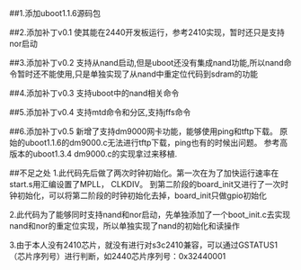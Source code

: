 ##1.添加uboot1.1.6源码包

##2.添加补丁v0.1
使其能在2440开发板运行，参考2410实现，暂时还只是支持nor启动

##3.添加补丁v0.2
支持从nand启动,但是uboot还没有集成nand功能,所以nand命令暂时还不能使用,只是单独实现了从nand中重定位代码到sdram的功能

##4.添加补丁v0.3
支持uboot中的nand相关命令

##5.添加补丁v0.4
支持mtd命令和分区,支持jffs命令

##6.添加补丁v0.5
新增了支持dm9000网卡功能，能够使用ping和tftp下载。
原始的uboot1.1.6的dm9000.c无法进行tftp下载，ping也有的时候出问题。
参考高版本的uboot1.3.4 dm9000.c的实现拿过来移植.

##不足之处
1.此代码先后做了两次时钟初始化。第一次在为了加快运行速率在start.s用汇编设置了MPLL， CLKDIV。
到第二阶段的board_init又进行了一次时钟初始化，可以将第二阶段的时钟初始化去掉，board_init只做gpio初始化

2.此代码为了能够同时支持nand和nor启动，先单独添加了一个boot_init.c去实现nand和nor的重定位实现，所以单独实现了nand的初始化和读操作

3.由于本人没有2410芯片，就没有进行对s3c2410兼容，可以通过GSTATUS1（芯片序列号）进行判断，如2440芯片序列号：0x32440001



